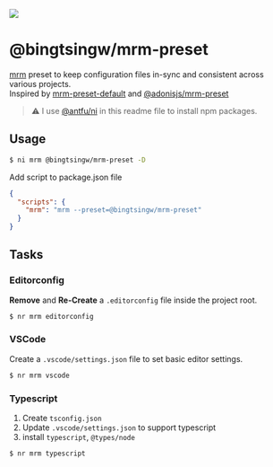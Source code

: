 ![](https://res.cloudinary.com/adonisjs/image/upload/q_100/v1547549861/mrm_entbte.png)

# @bingtsingw/mrm-preset

[mrm](https://github.com/sapegin/mrm) preset to keep configuration files in-sync and consistent across various projects.  
Inspired by [mrm-preset-default](https://github.com/sapegin/mrm/tree/master/packages/mrm-preset-default) and [@adonisjs/mrm-preset](https://github.com/adonisjs/mrm-preset)

> :warning: I use [@antfu/ni](https://github.com/antfu/ni) in this readme file to install npm packages.

## Usage

```bash
$ ni mrm @bingtsingw/mrm-preset -D
```

Add script to package.json file

```json
{
  "scripts": {
    "mrm": "mrm --preset=@bingtsingw/mrm-preset"
  }
}
```

## Tasks

### Editorconfig

**Remove** and **Re-Create** a `.editorconfig` file inside the project root.

```bash
$ nr mrm editorconfig
```

### VSCode

Create a `.vscode/settings.json` file to set basic editor settings.

```bash
$ nr mrm vscode
```

### Typescript

1. Create `tsconfig.json`
2. Update `.vscode/settings.json` to support typescript
3. install `typescript`, `@types/node`

```bash
$ nr mrm typescript
```
